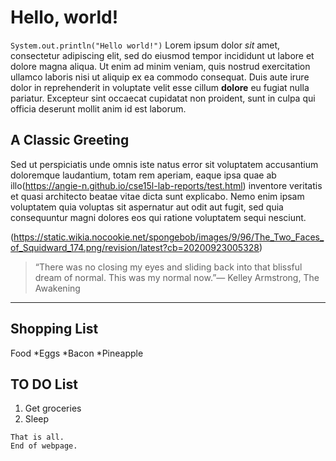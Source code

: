 # Hello, world!
`System.out.println("Hello world!")`
Lorem ipsum dolor *sit* amet, consectetur adipiscing elit, sed do eiusmod tempor incididunt ut labore et dolore magna aliqua. Ut enim ad minim veniam, quis nostrud exercitation ullamco laboris nisi ut aliquip ex ea commodo consequat. Duis aute irure dolor in reprehenderit in voluptate velit esse cillum **dolore** eu fugiat nulla pariatur. Excepteur sint occaecat cupidatat non proident, sunt in culpa qui officia deserunt mollit anim id est laborum.

## A Classic Greeting
Sed ut perspiciatis unde omnis iste natus error sit voluptatem accusantium doloremque laudantium, totam rem aperiam, eaque ipsa quae ab illo(https://angie-n.github.io/cse15l-lab-reports/test.html) inventore veritatis et quasi architecto beatae vitae dicta sunt explicabo. Nemo enim ipsam voluptatem quia voluptas sit aspernatur aut odit aut fugit, sed quia consequuntur magni dolores eos qui ratione voluptatem sequi nesciunt. 

(https://static.wikia.nocookie.net/spongebob/images/9/96/The_Two_Faces_of_Squidward_174.png/revision/latest?cb=20200923005328)
>“There was no closing my eyes and sliding back into that blissful dream of normal. This was my normal now.”― Kelley Armstrong, The Awakening

---

## Shopping List
Food
*Eggs
*Bacon
*Pineapple

## TO DO List
1) Get groceries
2) Sleep

```
That is all.
End of webpage.
```
